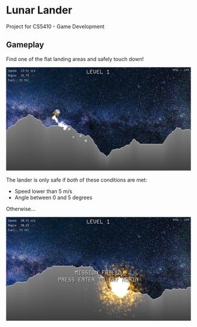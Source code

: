 # Lunar Lander
Project for CS5410 - Game Development

## Gameplay

Find one of the flat landing areas and safely touch down!

![Gameplay Screenshot](gameplay.png)

The lander is only safe if *both* of these conditions are met:
- Speed lower than 5 m/s
- Angle between 0 and 5 degrees

Otherwise...

![Explosion!!!](crash.png)
